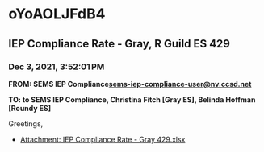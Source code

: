 # oYoAOLJFdB4
## IEP Compliance Rate - Gray, R Guild ES 429
### Dec 3, 2021, 3:52:01 PM
**FROM: SEMS IEP Compliance<sems-iep-compliance-user@nv.ccsd.net>**

**TO: to SEMS IEP Compliance, Christina Fitch [Gray ES], Belinda Hoffman [Roundy ES]**


Greetings, 





* [Attachment: IEP Compliance Rate - Gray 429.xlsx](oYoAOLJFdB4-attachment-1.xlsx)
